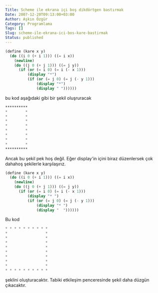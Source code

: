 ```yaml
---
Title: Scheme ile ekrana içi boş dikdörtgen bastırmak
Date: 2007-12-20T09:13:00+03:00
Author: Aşkın Özgür
Category: Programlama
Tags: []
Slug: scheme-ile-ekrana-ici-bos-kare-bastirmak
Status: published
---
```


```scheme
(define (kare x y)
  (do ((i 0 (+ i 1))) ((= i x))
    (newline)
    (do ((j 0 (+ j 1))) ((= j y))
      (if (or (= i 0) (= i (- x 1)))
          (display "*")
          (if (or (= j 0) (= j (- y 1)))
              (display "*")
              (display " "))))))
```

bu kod aşağıdaki gibi bir şekil oluşruracak

```scheme
**********
*        *
*        *
*        *
*        *
*        *
*        *
*        *
*        *
**********
```

Ancak bu şekil pek hoş değil. Eğer display'in içini biraz düzenlersek çok dahahoş şekilerle karşılaşırız.

```scheme
(define (kare x y)
  (do ((i 0 (+ i 1))) ((= i x))
    (newline)
    (do ((j 0 (+ j 1))) ((= j y))
      (if (or (= i 0) (= i (- x 1)))
          (display "* ")
          (if (or (= j 0) (= j (- y 1)))
              (display "* ")
              (display "  "))))))
```

Bu kod

```scheme
* * * * * * * * * * 
*                 * 
*                 * 
*                 * 
*                 * 
*                 * 
*                 * 
*                 * 
*                 * 
* * * * * * * * * *
```

şeklini oluşturacaktır. Tabiki etkileşim penceresinde şekil daha düzgün çıkacaktır.

<!--more-->
